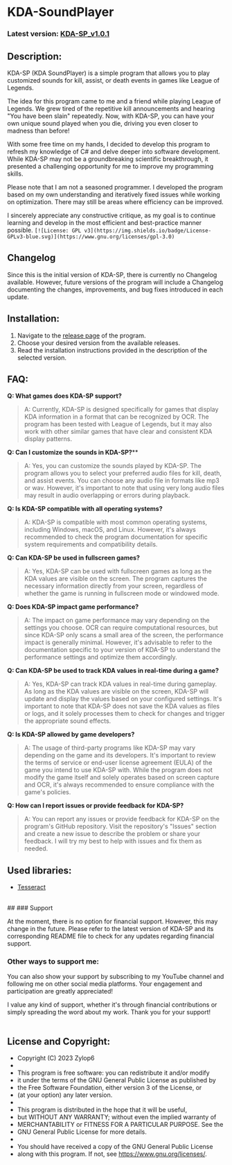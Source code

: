 
  

# KDA-SoundPlayer

### Latest version:  [KDA-SP_v1.0.1](https://github.com/Zylop6/KDA-SP/releases/tag/v1.0.1)

## **Description:**
KDA-SP (KDA SoundPlayer) is a simple program that allows you to play customized sounds for kill, assist, or death events in games like League of Legends.

The idea for this program came to me and a friend while playing League of Legends. We grew tired of the repetitive kill announcements and hearing "You have been slain" repeatedly. Now, with KDA-SP, you can have your own unique sound played when you die, driving you even closer to madness than before!

With some free time on my hands, I decided to develop this program to refresh my knowledge of C# and delve deeper into software development. While KDA-SP may not be a groundbreaking scientific breakthrough, it presented a challenging opportunity for me to improve my programming skills.

Please note that I am not a seasoned programmer. I developed the program based on my own understanding and iteratively fixed issues while working on optimization. There may still be areas where efficiency can be improved.

I sincerely appreciate any constructive critique, as my goal is to continue learning and develop in the most efficient and best-practice manner possible.
`[![License: GPL v3](https://img.shields.io/badge/License-GPLv3-blue.svg)](https://www.gnu.org/licenses/gpl-3.0)`
## Changelog
Since this is the initial version of KDA-SP, there is currently no Changelog available. However, future versions of the program will include a Changelog documenting the changes, improvements, and bug fixes introduced in each update.
## Installation:
1.  Navigate to the [release page](https://github.com/Zylop6/KDA-SP/releases) of the program.
2.  Choose your desired version from the available releases.
3.  Read the installation instructions provided in the description of the selected version.

## FAQ:

**Q: What games does KDA-SP support?** 

> A: Currently, KDA-SP is designed specifically for games that display
> KDA information in a format that can be recognized by OCR. The program
> has been tested with League of Legends, but it may also work with
> other similar games that have clear and consistent KDA display
> patterns.
> 
**Q: Can I customize the sounds in KDA-SP?****

> A: Yes, you can customize the sounds played by KDA-SP. The program allows you to select your preferred audio files for kill, death, and assist events. You can choose any audio file in formats like mp3 or wav. However, it's important to note that using very long audio files may result in audio overlapping or errors during playback.

**Q: Is KDA-SP compatible with all operating systems?** 

> A: KDA-SP is compatible with most common operating systems, including
> Windows, macOS, and Linux. However, it's always recommended to check
> the program documentation for specific system requirements and
> compatibility details.

**Q: Can KDA-SP be used in fullscreen games?** 

> A: Yes, KDA-SP can be used with fullscreen games as long as the KDA
> values are visible on the screen. The program captures the necessary
> information directly from your screen, regardless of whether the game
> is running in fullscreen mode or windowed mode.

**Q: Does KDA-SP impact game performance?** 

> A: The impact on game performance may vary depending on the settings
> you choose. OCR can require computational resources, but since KDA-SP
> only scans a small area of the screen, the performance impact is
> generally minimal. However, it's advisable to refer to the
> documentation specific to your version of KDA-SP to understand the
> performance settings and optimize them accordingly.

**Q: Can KDA-SP be used to track KDA values in real-time during a game?** 

> A: Yes, KDA-SP can track KDA values in real-time during gameplay. As
> long as the KDA values are visible on the screen, KDA-SP will update
> and display the values based on your configured settings. It's
> important to note that KDA-SP does not save the KDA values as files or
> logs, and it solely processes them to check for changes and trigger
> the appropriate sound effects.

**Q: Is KDA-SP allowed by game developers?** 

> A: The usage of third-party programs like KDA-SP may vary depending on
> the game and its developers. It's important to review the terms of
> service or end-user license agreement (EULA) of the game you intend to
> use KDA-SP with. While the program does not modify the game itself and
> solely operates based on screen capture and OCR, it's always
> recommended to ensure compliance with the game's policies.

**Q: How can I report issues or provide feedback for KDA-SP?** 

>A: You can report any issues or provide feedback for KDA-SP on the program's GitHub repository. Visit the repository's "Issues" section and create a new issue to describe the problem or share your feedback. I will try my best to help with issues and fix them as needed.

## Used libraries:
- [Tesseract](https://github.com/tesseract-ocr/tesseract) 
<br>
##
### Support

At the moment, there is no option for financial support. However, this may change in the future. Please refer to the latest version of KDA-SP and its corresponding README file to check for any updates regarding financial support.

### Other ways to support me:
You can also show your support by subscribing to my YouTube channel and following me on other social media platforms. Your engagement and participation are greatly appreciated!

I value any kind of support, whether it's through financial contributions or simply spreading the word about my work. Thank you for your support!
<br><br>

## License and Copyright:

 * Copyright (C) 2023 Zylop6
 *
 * This program is free software: you can redistribute it and/or modify
 * it under the terms of the GNU General Public License as published by
 * the Free Software Foundation, either version 3 of the License, or
 * (at your option) any later version.
 *
 * This program is distributed in the hope that it will be useful,
 * but WITHOUT ANY WARRANTY; without even the implied warranty of
 * MERCHANTABILITY or FITNESS FOR A PARTICULAR PURPOSE. See the
 * GNU General Public License for more details.
 *
 * You should have received a copy of the GNU General Public License
 * along with this program. If not, see <https://www.gnu.org/licenses/>.
